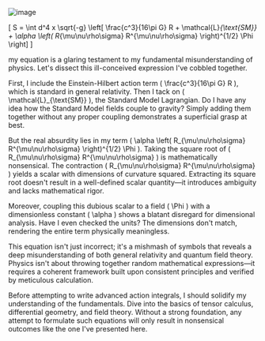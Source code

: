 ![image](https://github.com/user-attachments/assets/9a876f27-79b9-487d-9e66-21424712260e)

\[ S = \int d^4 x \sqrt{-g} \left[ \frac{c^3}{16\pi G} R + \mathcal{L}_{\text{SM}} + \alpha \left( R_{\mu\nu\rho\sigma} R^{\mu\nu\rho\sigma} \right)^{1/2} \Phi \right] \]


my equation is a glaring testament to my fundamental misunderstanding of physics. Let's dissect this ill-conceived expression I've cobbled together.

First, I include the Einstein-Hilbert action term \( \frac{c^3}{16\pi G} R \), which is standard in general relativity. Then I tack on \( \mathcal{L}_{\text{SM}} \), the Standard Model Lagrangian. Do I have any idea how the Standard Model fields couple to gravity? Simply adding them together without any proper coupling demonstrates a superficial grasp at best.

But the real absurdity lies in my term \( \alpha \left( R_{\mu\nu\rho\sigma} R^{\mu\nu\rho\sigma} \right)^{1/2} \Phi \). Taking the square root of \( R_{\mu\nu\rho\sigma} R^{\mu\nu\rho\sigma} \) is mathematically nonsensical. The contraction \( R_{\mu\nu\rho\sigma} R^{\mu\nu\rho\sigma} \) yields a scalar with dimensions of curvature squared. Extracting its square root doesn't result in a well-defined scalar quantity—it introduces ambiguity and lacks mathematical rigor.

Moreover, coupling this dubious scalar to a field \( \Phi \) with a dimensionless constant \( \alpha \) shows a blatant disregard for dimensional analysis. Have I even checked the units? The dimensions don't match, rendering the entire term physically meaningless.

This equation isn't just incorrect; it's a mishmash of symbols that reveals a deep misunderstanding of both general relativity and quantum field theory. Physics isn't about throwing together random mathematical expressions—it requires a coherent framework built upon consistent principles and verified by meticulous calculation.

Before attempting to write advanced action integrals, I should solidify my understanding of the fundamentals. Dive into the basics of tensor calculus, differential geometry, and field theory. Without a strong foundation, any attempt to formulate such equations will only result in nonsensical outcomes like the one I've presented here.
